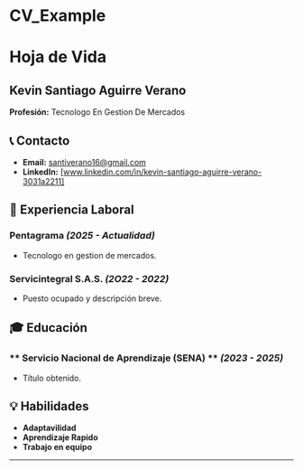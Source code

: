 # CV_Example
# Hoja de Vida

## Kevin Santiago Aguirre Verano 
**Profesión:** Tecnologo En Gestion De Mercados 



## 📞 Contacto

- **Email:** [santiverano16@gmail.com](mailto:santiverano16@gmail.com)
- **LinkedIn:** [www.linkedin.com/in/kevin-santiago-aguirre-verano-3031a2211]

## 🏢 Experiencia Laboral
### **Pentagrama** _(2025 - Actualidad)_
- Tecnologo en gestion de mercados.

### **Servicintegral S.A.S.** _(2O22 - 2022)_
- Puesto ocupado y descripción breve.

## 🎓 Educación
### ** Servicio Nacional de Aprendizaje (SENA) ** _(2023 - 2025)_
- Título obtenido.

## 💡 Habilidades
- **Adaptavilidad**
- **Aprendizaje Rapido**
- **Trabajo en equipo**

---
